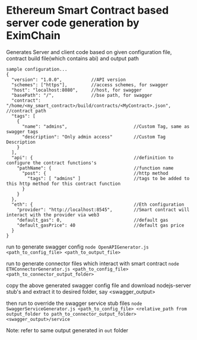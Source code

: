 # Ethereum Smart Contract based server code generation by EximChain

Generates Server and client code based on given configuration file, contract build file(which contains abi) and output path

```
sample configuration...
{
  "version": "1.0.0",           //API version
  "schemes": ["https"],         //access schemes, for swagger
  "host": "localhost:8080",     //host, for swagger
  "basePath": "/",              //bse path, for swagger
  "contract": "/home/<my_smart_contract>/build/contracts/<MyContract>.json", //contract path
  "tags": [
    {
      "name": "admins",                         //Custom Tag, same as swagger tags
      "description": "Only admin access"        //Custom Tag Description
    }
  ],
  "api": {                                      //definition to configure the contract functions's
    "pathName": {                               //function name
      "post": {                                 //http method
        "tags": [ "admins" ]                    //tags to be added to this http method for this contract function
      }
    }
  },
  "eth": {                                      //Eth configuration
    "provider": "http://localhost:8545",        //Smart contract will interact with the provider via web3
    "default_gas": 0,                           //default gas
    "default_gasPrice": 40                      //default gas price
  }
}
```

run to generate swagger config
```node OpenAPIGenerator.js <path_to_config_file> <path_to_output_file>```

run to generate connector files which interact with smart contract
```node ETHConnectorGenerator.js <path_to_config_file> <path_to_connector_output_folder>```

copy the above generated swagger config file and download nodejs-server stub's and extract it to desired folder, say <swagger_output>

then run to override the swagger service stub files
```node SwaggerServiceGenerator.js <path_to_config_file> <relative_path from output_folder to path_to_connector_output_folder> <swagger_output>/service```


Note: refer to same output generated in `out` folder